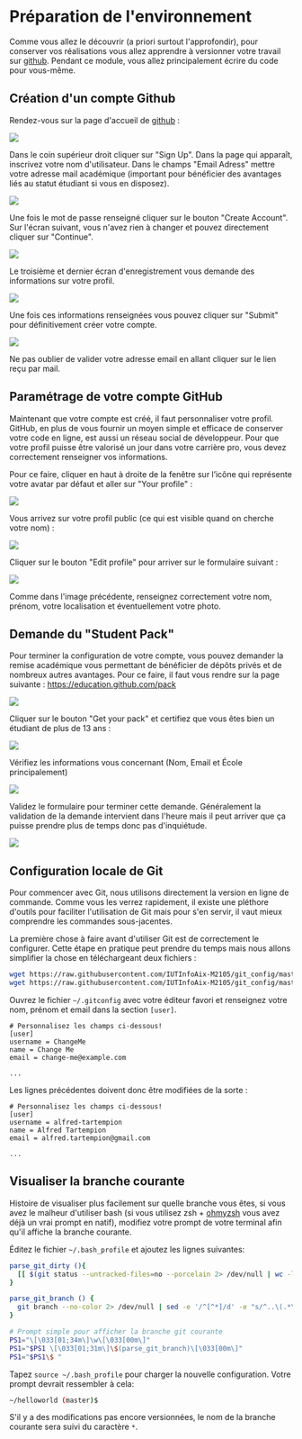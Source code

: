 # Préparation de l'environnement

Comme vous allez le découvrir (a priori surtout l'approfondir), pour conserver vos réalisations vous allez apprendre à versionner votre travail sur [github](https://github.com/). Pendant ce module, vous allez principalement écrire du code pour vous-même.

## Création d'un compte Github

Rendez-vous sur la page d'accueil de [github](https://github.com/) :

![](src/main/resources/assets/ecran_d_accueil.png)

Dans le coin supérieur droit cliquer sur "Sign Up". Dans la page qui apparaît, inscrivez votre nom d'utilisateur. 
Dans le champs "Email Adress" mettre votre adresse mail académique (important pour bénéficier des avantages liés au statut étudiant si vous en disposez). 

![](src/main/resources/assets/join_github2.png)

Une fois le mot de passe renseigné cliquer sur le bouton "Create Account". Sur l'écran suivant, vous n'avez rien à changer et pouvez directement cliquer sur "Continue".

![](src/main/resources/assets/welcom_to_github.png)

Le troisième et dernier écran d'enregistrement vous demande des informations sur votre profil. 

![](src/main/resources/assets/welcom_to_github2.png)

Une fois ces informations renseignées vous pouvez cliquer sur "Submit" pour définitivement créer votre compte.

![](src/main/resources/assets/dashboard_github.png)

Ne pas oublier de valider votre adresse email en allant cliquer sur le lien reçu par mail.

## Paramétrage de votre compte GitHub

Maintenant que votre compte est créé, il faut personnaliser votre profil. GitHub, en plus de vous fournir un moyen simple et efficace de conserver votre code en ligne, est aussi un réseau social de développeur. Pour que votre profil puisse être valorisé un jour dans votre carrière pro, vous devez correctement renseigner vos informations.

Pour ce faire, cliquer en haut à droite de la fenêtre sur l’icône qui représente votre avatar par défaut et aller sur "Your profile"  :

![](src/main/resources/assets/your_profile.png)

Vous arrivez sur votre profil public (ce qui est visible quand on cherche votre nom) :

![](src/main/resources/assets/profil_public.png)

Cliquer sur le bouton "Edit profile" pour arriver sur le formulaire suivant :

![](src/main/resources/assets/edition_profil_public.png)

Comme dans l'image précédente, renseignez correctement votre nom, prénom, votre localisation et éventuellement votre photo.

## Demande du "Student Pack"

Pour terminer la configuration de votre compte, vous pouvez demander la remise académique vous permettant de bénéficier de dépôts privés et de nombreux autres avantages. Pour ce faire, il faut vous rendre sur la page suivante : https://education.github.com/pack

![](src/main/resources/assets/student_pack.png)

Cliquer sur le bouton "Get your pack" et certifiez que vous êtes bien un étudiant de plus de 13 ans : 

![](src/main/resources/assets/im_a_student.png)

Vérifiez les informations vous concernant (Nom, Email et École principalement)

![](src/main/resources/assets/request_a_discount.png)

Validez le formulaire pour terminer cette demande. Généralement la validation de la demande intervient dans l'heure mais il peut arriver que ça puisse prendre plus de temps donc pas d'inquiétude.
 
![](src/main/resources/assets/discount_submiting.png)

## Configuration locale de Git

Pour commencer avec Git, nous utilisons directement la version en ligne de commande. Comme vous les verrez rapidement, il existe une  pléthore d'outils pour faciliter l'utilisation de Git mais pour s'en servir, il vaut mieux comprendre les commandes sous-jacentes.

La première chose à faire avant d'utiliser Git est de correctement le configurer. Cette étape en pratique peut prendre du temps mais nous allons simplifier la chose en téléchargeant deux fichiers : 

```sh
wget https://raw.githubusercontent.com/IUTInfoAix-M2105/git_config/master/gitconfig -O ~/.gitconfig
wget https://raw.githubusercontent.com/IUTInfoAix-M2105/git_config/master/githelpers -O ~/.githelpers
```

Ouvrez le fichier `~/.gitconfig` avec votre éditeur favori et renseignez votre nom, prénom et email dans la 
section `[user]`.
```
# Personnalisez les champs ci-dessous!
[user]
username = ChangeMe
name = Change Me
email = change-me@example.com

...

```
Les lignes précédentes doivent donc être modifiées de la sorte :

```
# Personnalisez les champs ci-dessous!
[user]
username = alfred-tartempion
name = Alfred Tartempion
email = alfred.tartempion@gmail.com

...

```

## Visualiser la branche courante

Histoire de visualiser plus facilement sur quelle branche vous êtes, si vous avez le malheur d'utiliser bash (si vous utilisez zsh + [ohmyzsh](https://ohmyz.sh/) vous avez déjà un vrai prompt en natif), modifiez votre prompt de votre terminal afin qu'il affiche la branche courante.

Éditez le fichier `~/.bash_profile` et ajoutez les lignes suivantes:

```sh
parse_git_dirty (){
  [[ $(git status --untracked-files=no --porcelain 2> /dev/null | wc -l) -eq 0 ]] || echo "*"
}

parse_git_branch () {
  git branch --no-color 2> /dev/null | sed -e '/^[^*]/d' -e "s/^..\(.*\)/(\1$(parse_git_dirty))/"
}

# Prompt simple pour afficher la branche git courante
PS1="\[\033[01;34m\]\w\[\033[00m\]" 
PS1="$PS1 \[\033[01;31m\]\$(parse_git_branch)\[\033[00m\]"
PS1="$PS1\$ "
```

Tapez `source ~/.bash_profile` pour charger la nouvelle configuration. Votre prompt devrait ressembler à cela:

```sh
~/helloworld (master)$
```

S'il y a des modifications pas encore versionnées, le nom de la branche courante sera suivi du caractère `*`.

